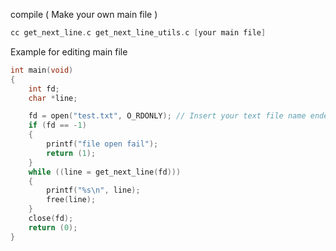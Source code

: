 compile ( Make your own main file ) 
```c
cc get_next_line.c get_next_line_utils.c [your main file]
```

Example for editing main file
```c
int main(void)
{
    int fd;
    char *line;

    fd = open("test.txt", O_RDONLY); // Insert your text file name ended by .txt
    if (fd == -1)
    {
        printf("file open fail");
        return (1);
    }
    while ((line = get_next_line(fd)))
    {
        printf("%s\n", line);
        free(line);
    }
    close(fd);
    return (0);
}
```

